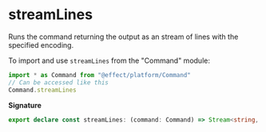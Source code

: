 # streamLines

Runs the command returning the output as an stream of lines with the
specified encoding.

To import and use `streamLines` from the "Command" module:

```ts
import * as Command from "@effect/platform/Command"
// Can be accessed like this
Command.streamLines
```

**Signature**

```ts
export declare const streamLines: (command: Command) => Stream<string, PlatformError, CommandExecutor>
```

